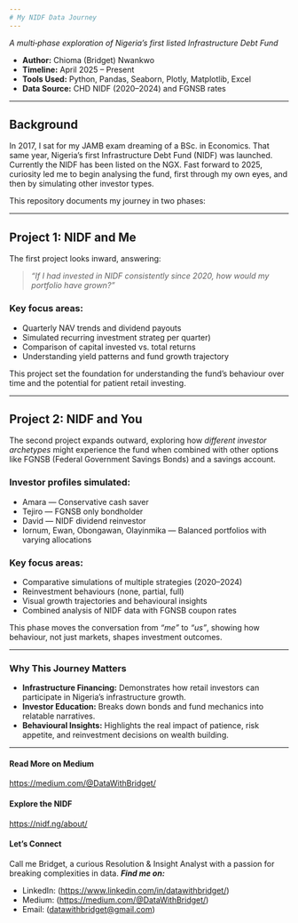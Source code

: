 ```yaml
---
# My NIDF Data Journey
---
```


*A multi‑phase exploration of Nigeria’s first listed Infrastructure Debt Fund*

* **Author:** Chioma (Bridget) Nwankwo
* **Timeline:** April 2025 – Present
* **Tools Used:** Python, Pandas, Seaborn, Plotly, Matplotlib, Excel
* **Data Source:** CHD NIDF (2020–2024) and FGNSB rates

---

## Background

In 2017, I sat for my JAMB exam dreaming of a BSc. in Economics. That same year, Nigeria’s first Infrastructure Debt Fund (NIDF) was launched. Currently the NIDF has been listed on the NGX.
Fast forward to 2025, curiosity led me to begin analysing the fund, first through my own eyes, and then by simulating other investor types.

This repository documents my journey in two phases:

---

## **Project 1: NIDF and Me**

The first project looks inward, answering:

> *“If I had invested in NIDF consistently since 2020, how would my portfolio have grown?”*

### **Key focus areas**:

* Quarterly NAV trends and dividend payouts
* Simulated recurring investment strateg per quarter)
* Comparison of capital invested vs. total returns
* Understanding yield patterns and fund growth trajectory

This project set the foundation for understanding the fund’s behaviour over time and the potential for patient retail investing.

---

## **Project 2: NIDF and You**

The second project expands outward, exploring how *different investor archetypes* might experience the fund when combined with other options like FGNSB (Federal Government Savings Bonds) and a savings account.

### **Investor profiles simulated**:

* Amara — Conservative cash saver
* Tejiro — FGNSB only bondholder
* David — NIDF dividend reinvestor
* Iornum, Ewan, Obongawan, Olayinmika — Balanced portfolios with varying allocations

### **Key focus areas**:

* Comparative simulations of multiple strategies (2020–2024)
* Reinvestment behaviours (none, partial, full)
* Visual growth trajectories and behavioural insights
* Combined analysis of NIDF data with FGNSB coupon rates

This phase moves the conversation from *“me”* to *“us”*, showing how behaviour, not just markets, shapes investment outcomes.

---

### Why This Journey Matters

* **Infrastructure Financing:** Demonstrates how retail investors can participate in Nigeria’s infrastructure growth.
* **Investor Education:** Breaks down bonds and fund mechanics into relatable narratives.
* **Behavioural Insights:** Highlights the real impact of patience, risk appetite, and reinvestment decisions on wealth building.

---

#### Read More on Medium
https://medium.com/@DataWithBridget/

#### Explore the NIDF
https://nidf.ng/about/

#### Let’s Connect
Call me Bridget, a curious Resolution & Insight Analyst with a passion for breaking complexities in data.
**_Find me on:_**
- LinkedIn: (https://www.linkedin.com/in/datawithbridget/)
- Medium: (https://medium.com/@DataWithBridget/)
- Email: (datawithbridget@gmail.com)
